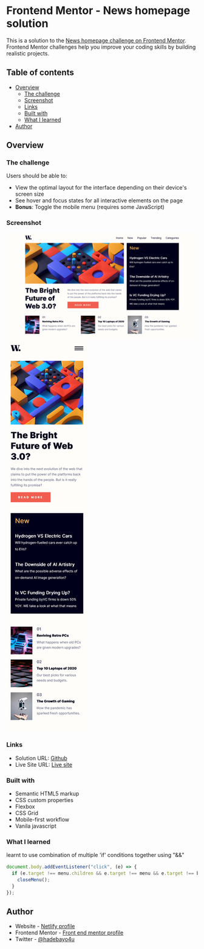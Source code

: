 # Frontend Mentor - News homepage solution

This is a solution to the [News homepage challenge on Frontend Mentor](https://www.frontendmentor.io/challenges/news-homepage-H6SWTa1MFl). Frontend Mentor challenges help you improve your coding skills by building realistic projects.

## Table of contents

- [Overview](#overview)
  - [The challenge](#the-challenge)
  - [Screenshot](#screenshot)
  - [Links](#links)
  - [Built with](#built-with)
  - [What I learned](#what-i-learned)
- [Author](#author)

## Overview

### The challenge

Users should be able to:

- View the optimal layout for the interface depending on their device's screen size
- See hover and focus states for all interactive elements on the page
- **Bonus**: Toggle the mobile menu (requires some JavaScript)

### Screenshot

![Desktop](./screenshot/desktop%20design.png)
![Mobile](./screenshot/mobile%20design.png)

### Links

- Solution URL: [Github](https://github.com/Yusfuldev/FEM-News-homepagel.com)
- Live Site URL: [Live site](https://frontend-mentor-news-homepage1.netlify.app/)

### Built with

- Semantic HTML5 markup
- CSS custom properties
- Flexbox
- CSS Grid
- Mobile-first workflow
- Vanila javascript

### What I learned

learnt to use combination of multiple 'if' conditions together using "&&"

```js
document.body.addEventListener("click", (e) => {
  if (e.target !== menu.children && e.target !== menu && e.target !== burger) {
    closeMenu();
  }
});
```

## Author

- Website - [Netlify profile](hhttps://app.netlify.com/teams/yusfuldev/overview)
- Frontend Mentor - [Front end mentor profile](https://www.frontendmentor.io/profile/yourusername)
- Twitter - [@hadebayo4u](https://www.twitter.com/hadebayo4u)
